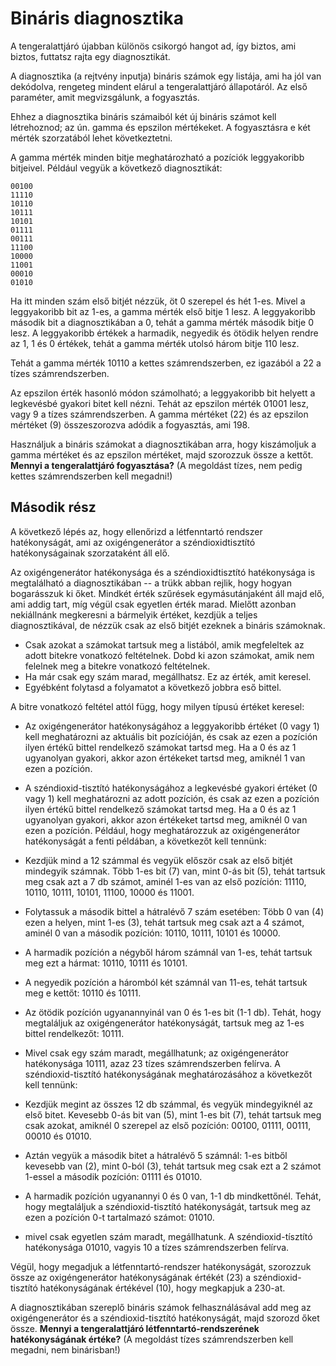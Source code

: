 # Bináris diagnosztika
A tengeralattjáró újabban különös csikorgó hangot ad, így biztos, ami biztos, futtatsz rajta egy diagnosztikát.

A diagnosztika (a rejtvény inputja) bináris számok egy listája, ami ha jól van dekódolva, rengeteg mindent elárul a tengeralattjáró állapotáról.
Az első paraméter, amit megvizsgálunk, a fogyasztás.

Ehhez a diagnosztika bináris számaiból két új bináris számot kell létrehoznod; az ún. gamma és epszilon mértékeket. A fogyasztásra e két mérték szorzatából lehet következtetni.

A gamma mérték minden bitje meghatározható a pozíciók leggyakoribb bitjeivel. Például vegyük a következő diagnosztikát:
```
00100
11110
10110
10111
10101
01111
00111
11100
10000
11001
00010
01010
```

Ha itt minden szám első bitjét nézzük, öt 0 szerepel és hét 1-es. Mivel a leggyakoribb bit az 1-es, a gamma mérték első bitje 1 lesz.
A leggyakoribb második bit a diagnosztikában a 0, tehát a gamma mérték második bitje 0 lesz. 
A leggyakoribb értékek a harmadik, negyedik és ötödik helyen rendre az 1, 1 és 0 értékek, tehát a gamma mérték utolsó három bitje 110 lesz.

Tehát a gamma mérték 10110 a kettes számrendszerben, ez igazából a 22 a tízes számrendszerben.

Az epszilon érték hasonló módon számolható; a leggyakoribb bit helyett a legkevésbé gyakori bitet kell nézni. Tehát az epszilon mérték 01001 lesz, vagy 9 a tízes számrendszerben. A gamma mértéket (22) és az epszilon mértéket (9) összeszorozva adódik a fogyasztás, ami 198. 

Használjuk a bináris számokat a diagnosztikában arra, hogy kiszámoljuk a gamma mértéket és az epszilon mértéket, majd szorozzuk össze a kettőt. **Mennyi a tengeralattjáró fogyasztása?** (A megoldást tízes, nem pedig kettes számrendszerben kell megadni!) 

## Második rész

A következő lépés az, hogy ellenőrizd a létfenntartó rendszer hatékonyságát, ami az oxigéngenerátor a széndioxidtisztító hatékonyságainak szorzataként áll elő.

Az oxigéngenerátor hatékonysága és a széndioxidtisztító hatékonysága is megtalálható a diagnosztikában -- a trükk abban rejlik, hogy hogyan bogarásszuk ki őket. Mindkét érték szűrések egymásutánjaként áll majd elő, ami addig tart, míg végül csak egyetlen érték marad. Mielőtt azonban nekiállnánk megkeresni a bármelyik értéket, kezdjük a teljes diagnosztikával, de nézzük csak az első bitjét ezeknek a bináris számoknak.

- Csak azokat a számokat tartsuk meg a listából, amik megfeleltek az adott bitekre vonatkozó feltételnek. 
Dobd ki azon számokat, amik nem felelnek meg a bitekre vonatkozó feltételnek. 
- Ha már csak egy szám marad, megállhatsz. Ez az érték, amit keresel. 
- Egyébként folytasd a folyamatot a következő jobbra eső bittel. 

A bitre vonatkozó feltétel attól függ, hogy milyen típusú értéket keresel:

- Az oxigéngenerátor hatékonyságához a leggyakoribb értéket (0 vagy 1) kell meghatározni az aktuális bit pozícióján, és csak az ezen a pozíción ilyen értékű bittel rendelkező számokat tartsd meg. Ha a 0 és az 1 ugyanolyan gyakori, akkor azon értékeket tartsd meg, amiknél 1 van ezen a pozíción.

- A széndioxid-tisztító hatékonyságához a legkevésbé gyakori értéket (0 vagy 1) kell meghatározni az adott pozíción, és csak az ezen a pozíción ilyen értékű bittel rendelkező számokat tartsd meg. Ha a 0 és az 1 ugyanolyan gyakori, akkor azon értékeket tartsd meg, amiknél 0 van ezen a pozíción.
Például, hogy meghatározzuk az oxigéngenerátor hatékonyságát a fenti példában, a következőt kell tennünk:

- Kezdjük mind a 12 számmal és vegyük először csak az első bitjét mindegyik számnak. Több 1-es bit (7) van, mint 0-ás bit (5), tehát tartsuk meg csak azt a 7 db számot, aminél 1-es van az első pozíción: 11110, 10110, 10111, 10101, 11100, 10000 és 11001.
- Folytassuk a második bittel a hátralévő 7 szám esetében: Több 0 van (4) ezen a helyen, mint 1-es (3), tehát tartsuk meg csak azt a 4 számot, aminél 0 van a második pozíción: 10110, 10111, 10101 és 10000.
- A harmadik pozíción a négyből három számnál van 1-es, tehát tartsuk meg ezt a hármat: 10110, 10111 és 10101.
- A negyedik pozíción a háromból két számnál van 11-es, tehát tartsuk meg e kettőt: 10110 és 10111.
- Az ötödik pozíción ugyanannyinál van 0 és 1-es  bit (1-1 db). Tehát, hogy megtaláljuk az oxigéngenerátor hatékonyságát, tartsuk meg az 1-es bittel rendelkezőt: 10111. 
- Mivel csak egy szám maradt, megállhatunk; az oxigéngenerátor hatékonysága 10111, azaz 23 tízes számrendszerben felírva.
A széndioxid-tisztító hatékonyságának meghatározásához a következőt kell tennünk:

- Kezdjük megint az összes 12 db számmal, és vegyük mindegyiknél az első bitet. Kevesebb 0-ás bit van (5), mint 1-es bit (7), tehát tartsuk meg csak azokat, amiknél 0 szerepel az első pozíción: 00100, 01111, 00111, 00010 és 01010.
- Aztán vegyük a második bitet a hátralévő 5 számnál: 1-es bitből kevesebb van (2), mint 0-ból (3), tehát tartsuk meg csak ezt a 2 számot 1-essel a második pozíción: 01111 és 01010.
- A harmadik pozíción ugyanannyi 0 és 0 van, 1-1 db mindkettőnél. Tehát, hogy megtaláljuk a széndioxid-tisztító hatékonyságát, tartsuk meg az ezen a pozíción 0-t tartalmazó számot: 01010.
- mivel csak egyetlen szám maradt, megállhatunk. A széndioxid-tísztító hatékonysága 01010, vagyis 10 a tízes számrendszerben felírva.

Végül, hogy megadjuk a létfenntartó-rendszer hatékonyságát, szorozzuk össze az oxigéngenerátor hatékonyságának értékét (23) a széndioxid-tisztító hatékonyságának értékével (10), hogy megkapjuk a 230-at.

A diagnosztikában szereplő bináris számok felhasználásával add meg az oxigéngenerátor és a széndioxid-tisztító hatékonyságát, majd szorozd őket össze. **Mennyi a tengeralattjáró létfenntartó-rendszerének hatékonyságának értéke?** (A megoldást tízes számrendszerben kell megadni, nem binárisban!)
